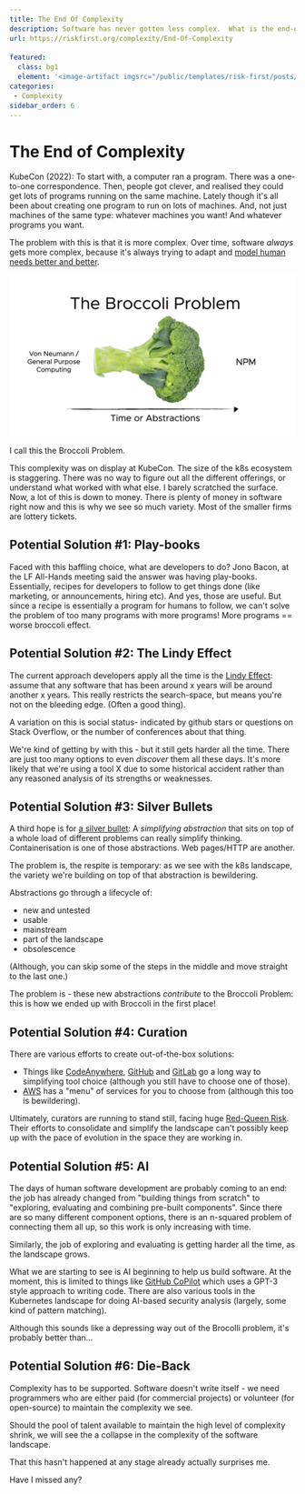 ```yaml
---
title: The End Of Complexity
description: Software has never gotten less complex.  What is the end-game for this?
url: https://riskfirst.org/complexity/End-Of-Complexity

featured: 
  class: bg1
  element: '<image-artifact imgsrc="/public/templates/risk-first/posts/stop.svg">The End of Complexity</image-artifact>'
categories:
 - Complexity
sidebar_order: 6
---
```


# The End of Complexity

KubeCon (2022): To start with, a computer ran a program.  There was a one-to-one correspondence.  Then, people got clever, and realised they could get lots of programs running on the same machine. Lately though it's all been about creating one program to run on lots of machines.  And, not just machines of the same type:  whatever machines you want!  And whatever programs you want.  

The problem with this is that it is more complex.  Over time, software _always_ gets more complex, because it's always trying to adapt and [model human needs better and better](../estimating/Fractals.md#continuous-refinement).  

![The Broccoli Problem](/img/complexity/broccoli.jpg) 

I call this the Broccoli Problem.  

This complexity was on display at KubeCon.  The size of the k8s ecosystem is staggering.  There was no way to figure out all the different offerings, or understand what worked with what else.  I barely scratched the surface.  Now, a lot of this is down to money.  There is plenty of money in software right now and this is why we see so much variety.  Most of the smaller firms are lottery tickets.  

## Potential Solution #1:  Play-books

Faced with this baffling choice, what are developers to do?  Jono Bacon, at the LF All-Hands meeting said the answer was having play-books. Essentially, recipes for developers to follow to get things done (like marketing, or announcements, hiring etc).  And yes, those are useful.  But since a recipe is essentially a program for humans to follow, we can't solve the problem of too many programs with more programs!  More programs == worse broccoli effect.

## Potential Solution #2:  The Lindy Effect

The current approach developers apply all the time is the [Lindy Effect](https://en.wikipedia.org/wiki/Lindy_effect):  assume that any software that has been around x years will be around another x years.  This really restricts the search-space, but means you're not on the bleeding edge. (Often a good thing).  

A variation on this is social status- indicated by github stars or questions on Stack Overflow, or the number of conferences about that thing.  

We're kind of getting by with this - but it still gets harder all the time.  There are just too many options to even _discover_ them all these days.  It's more likely that we're using a tool X due to some historical accident rather than any reasoned analysis of its strengths or weaknesses.

## Potential Solution #3:  Silver Bullets

A third hope is for [a silver bullet](Silver-Bullets.md):   A _simplifying abstraction_ that sits on top of a whole load of different problems can really simplify thinking.   Containerisation is one of those abstractions.  Web pages/HTTP are another.  

The problem is, the respite is temporary:  as we see with the k8s landscape, the variety we're building on top of that abstraction is bewildering.  

Abstractions go through a lifecycle of: 

 - new and untested
 - usable
 - mainstream
 - part of the landscape
 - obsolescence

(Although, you can skip some of the steps in the middle and move straight to the last one.)

The problem is - these new abstractions _contribute_ to the Broccoli Problem:  this is how we ended up with Broccoli in the first place!
 
## Potential Solution #4:  Curation

There are various efforts to create out-of-the-box solutions:

- Things like [CodeAnywhere](https://codeanywhere.com), [GitHub](https://github.com) and [GitLab](https://gitlab.com) go a long way to simplifying tool choice (although you still have to choose one of those).   
- [AWS](https://aws.amazon.com) has a "menu" of services for you to choose from (although this too is bewildering).  

Ultimately, curators are running to stand still, facing huge [Red-Queen Risk](../risks/Scarcity-Risk.md#red-queen-risk).   Their efforts to consolidate and simplify the landscape can't possibly keep up with the pace of evolution in the space they are working in.  

## Potential Solution #5: AI

The days of human software development are probably coming to an end:  the job has already changed from "building things from scratch" to "exploring, evaluating and combining pre-built components".   Since there are so many different component options, there is an n-squared problem of connecting them all up, so this work is only increasing with time.

Similarly, the job of exploring and evaluating is getting harder all the time, as the landscape grows.

What we are starting to see is AI beginning to help us build software.  At the moment, this is limited to things like [GitHub CoPilot](https://copilot.github.com) which uses a GPT-3 style approach to writing code.  There are also various tools in the Kubernetes landscape for doing AI-based security analysis (largely, some kind of pattern matching).

Although this sounds like a depressing way out of the Brocolli problem, it's probably better than...

## Potential Solution #6: Die-Back

Complexity has to be supported.  Software doesn't write itself - we need programmers who are either paid (for commercial projects) or volunteer (for open-source) to maintain the complexity we see.  

Should the pool of talent available to maintain the high level of complexity shrink, we will see the a collapse in the complexity of the software landscape.  

That this hasn't happened at any stage already actually surprises me.

Have I missed any?


